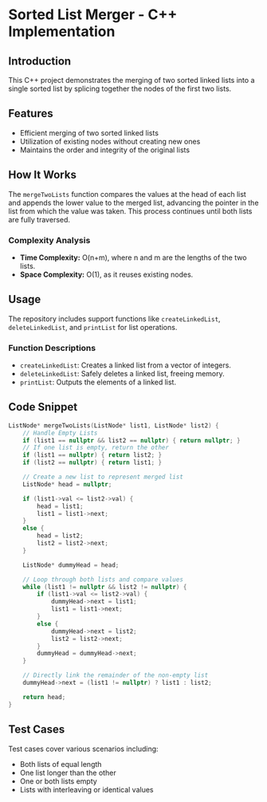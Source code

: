 # Sorted List Merger - C++ Implementation

## Introduction
This C++ project demonstrates the merging of two sorted linked lists into a single sorted list by splicing together the nodes of the first two lists.

## Features
- Efficient merging of two sorted linked lists
- Utilization of existing nodes without creating new ones
- Maintains the order and integrity of the original lists

## How It Works
The `mergeTwoLists` function compares the values at the head of each list and appends the lower value to the merged list, advancing the pointer in the list from which the value was taken. This process continues until both lists are fully traversed.

### Complexity Analysis
- **Time Complexity:** O(n+m), where n and m are the lengths of the two lists.
- **Space Complexity:** O(1), as it reuses existing nodes.

## Usage
The repository includes support functions like `createLinkedList`, `deleteLinkedList`, and `printList` for list operations.

### Function Descriptions
- `createLinkedList`: Creates a linked list from a vector of integers.
- `deleteLinkedList`: Safely deletes a linked list, freeing memory.
- `printList`: Outputs the elements of a linked list.

## Code Snippet
```cpp
ListNode* mergeTwoLists(ListNode* list1, ListNode* list2) {
	// Handle Empty Lists
	if (list1 == nullptr && list2 == nullptr) { return nullptr; }
	// If one list is empty, return the other
	if (list1 == nullptr) { return list2; }
	if (list2 == nullptr) { return list1; }

	// Create a new list to represent merged list
	ListNode* head = nullptr;

	if (list1->val <= list2->val) {
		head = list1;
		list1 = list1->next;
	}
	else {
		head = list2;
		list2 = list2->next;
	}

	ListNode* dummyHead = head;

	// Loop through both lists and compare values
	while (list1 != nullptr && list2 != nullptr) {
		if (list1->val <= list2->val) {
			dummyHead->next = list1;
			list1 = list1->next;
		}
		else {
			dummyHead->next = list2;
			list2 = list2->next;
		}
		dummyHead = dummyHead->next;
	}

	// Directly link the remainder of the non-empty list
	dummyHead->next = (list1 != nullptr) ? list1 : list2;

	return head;
}
```

## Test Cases
Test cases cover various scenarios including:
- Both lists of equal length
- One list longer than the other
- One or both lists empty
- Lists with interleaving or identical values
